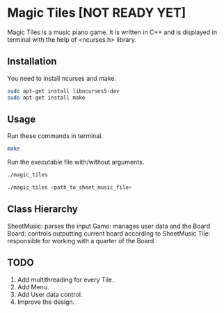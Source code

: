 # Magic Tiles       [NOT READY YET]

Magic Tiles is a music piano game. It is written in C++ and is displayed in terminal with the help of <ncurses.h> library.

## Installation
You need to install ncurses and make.

```bash
sudo apt-get install libncurses5-dev
sudo apt-get install make
```

## Usage
Run these commands in terminal.
```bash
make
```
Run the executable file with/without arguments.
```bash
./magic_tiles
```
```bash
./magic_tiles <path_to_sheet_music_file>
```

## Class Hierarchy
SheetMusic: parses the input
Game:       manages user data and the Board
Board:      controls outputting current board according to SheetMusic
Tile:       responsible for working with a quarter of the Board

## TODO
1. Add multithreading for every Tile.
2. Add Menu.
3. Add User data control.
4. Improve the design.
